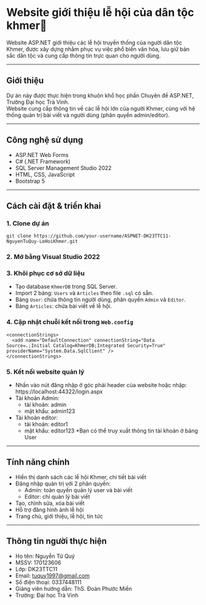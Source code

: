# Website  giới thiệu lễ hội của dân tộc khmer🎉

Website ASP.NET giới thiệu các lễ hội truyền thống của người dân tộc Khmer, được xây dựng nhằm phục vụ việc phổ biến văn hóa, lưu giữ bản sắc dân tộc và cung cấp thông tin trực quan cho người dùng.

---

## Giới thiệu

Dự án này được thực hiện trong khuôn khổ học phần Chuyên đề ASP.NET, Trường Đại học Trà Vinh.  
Website cung cấp thông tin về các lễ hội lớn của người Khmer, cùng với hệ thống quản trị bài viết và người dùng (phân quyền admin/editor).

---

## Công nghệ sử dụng

- ASP.NET Web Forms
- C# (.NET Framework)
- SQL Server Management Studio 2022
- HTML, CSS, JavaScript
- Bootstrap 5

---

## Cách cài đặt & triển khai

### 1. Clone dự án
```
git clone https://github.com/your-username/ASPNET-DK23TTC11-NguyenTuQuy-LeHoiKhmer.git
```

### 2. Mở bằng Visual Studio 2022

### 3. Khôi phục cơ sở dữ liệu
- Tạo database `KhmerDB` trong SQL Server.
- Import 2 bảng: `Users` và `Articles` theo file `.sql` có sẵn.
- Bảng `User`: chứa thông tin người dùng, phân quyền `Admin` và `Editor`.
- Bảng `Articles`: chứa bài viết về lễ hội.

### 4. Cập nhật chuỗi kết nối trong `Web.config`
```
<connectionStrings>
  <add name="DefaultConnection" connectionString="Data Source=.;Initial Catalog=KhmerDB;Integrated Security=True" providerName="System.Data.SqlClient" />
</connectionStrings>
```
### 5. Kết nối website quản lý
- Nhấn vào nút đăng nhập ở góc phải header của website hoặc nhập: https://localhost:44322/login.aspx
- Tài khoản Admin:
    - tài khoản: admin
    - mật khẩu: admin123
- Tài khoản editor:
    - tài khoản: editor1
    - mật khẩu: editor123
*Bạn có thể truy xuất thông tin tài khoản ở bảng User
---

## Tính năng chính

- Hiển thị danh sách các lễ hội Khmer, chi tiết bài viết
- Đăng nhập quản trị với 2 phân quyền:
  - Admin: toàn quyền quản lý user và bài viết
  - Editor: chỉ quản lý bài viết
- Tạo, chỉnh sửa, xóa bài viết
- Hỗ trợ đăng hình ảnh lễ hội
- Trang chủ, giới thiệu, lễ hội, tin tức

---


## Thông tin người thực hiện
- Họ tên: Nguyễn Tử Quý  
- MSSV: 170123606  
- Lớp: DK23TTC11
- Email: tuquy1997@gmail.com
- Số điện thoại: 0337448111 
- Giảng viên hướng dẫn: ThS. Đoàn Phước Miền  
- Trường: Đại học Trà Vinh
